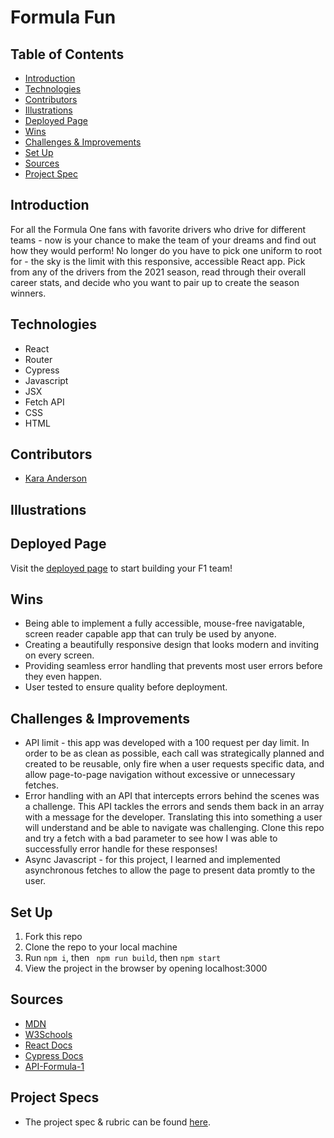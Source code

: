 # Formula Fun

## Table of Contents
  - [Introduction](#Introduction)
  - [Technologies](#Technologies)
  - [Contributors](#Contributors)
  - [Illustrations](#Illustrations)
  - [Deployed Page](#Deployed-Page)
  - [Wins](#Wins)
  - [Challenges & Improvements](#Challenges-&-Improvements)
  - [Set Up](#Set-Up)
  - [Sources](#Sources)
  - [Project Spec](#Project-Spec)

## Introduction
For all the Formula One fans with favorite drivers who drive for different teams - now is your chance to make the team of your dreams and find out how they would perform!  No longer do you have to pick one uniform to root for - the sky is the limit with this responsive, accessible React app.  Pick from any of the drivers from the 2021 season, read through their overall career stats, and decide who you want to pair up to create the season winners.

## Technologies
  - React
  - Router
  - Cypress
  - Javascript
  - JSX
  - Fetch API
  - CSS
  - HTML

## Contributors
  - [Kara Anderson](https://github.com/Kanderson58)

## Illustrations 


## Deployed Page

Visit the [deployed page]() to start building your F1 team!

## Wins
- Being able to implement a fully accessible, mouse-free navigatable, screen reader capable app that can truly be used by anyone.
- Creating a beautifully responsive design that looks modern and inviting on every screen.
- Providing seamless error handling that prevents most user errors before they even happen.
- User tested to ensure quality before deployment.

## Challenges & Improvements
- API limit - this app was developed with a 100 request per day limit.  In order to be as clean as possible, each call was strategically planned and created to be reusable, only fire when a user requests specific data, and allow page-to-page navigation without excessive or unnecessary fetches.
- Error handling with an API that intercepts errors behind the scenes was a challenge.  This API tackles the errors and sends them back in an array with a message for the developer.  Translating this into something a user will understand and be able to navigate was challenging.  Clone this repo and try a fetch with a bad parameter to see how I was able to successfully error handle for these responses!
- Async Javascript - for this project, I learned and implemented asynchronous fetches to allow the page to present data promtly to the user.

## Set Up

1. Fork this repo  
2. Clone the repo to your local machine   
3. Run `npm i`, then ` npm run build`, then `npm start`
4. View the project in the browser by opening localhost:3000

## Sources
  - [MDN](http://developer.mozilla.org/en-US/)
  - [W3Schools](https://www.w3schools.com/)
  - [React Docs](https://reactjs.org/docs/getting-started.html)
  - [Cypress Docs](https://docs.cypress.io/guides/overview/why-cypress.html)
  - [API-Formula-1](https://api-sports.io/documentation/formula-1/v1)

## Project Specs
  - The project spec & rubric can be found [here](https://frontend.turing.edu/projects/module-3/showcase.html).